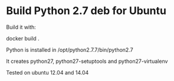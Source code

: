 Build Python 2.7 deb for Ubuntu
===============================

Build it with:

docker build .

Python is installed in /opt/python2.7.7/bin/python2.7

It creates python27, python27-setuptools and python27-virtualenv

Tested on ubuntu 12.04 and 14.04
